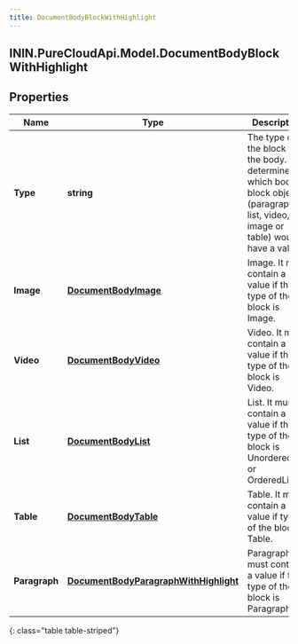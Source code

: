 ```yaml
---
title: DocumentBodyBlockWithHighlight
---
```

## ININ.PureCloudApi.Model.DocumentBodyBlockWithHighlight

## Properties

|Name | Type | Description | Notes|
|------------ | ------------- | ------------- | -------------|
| **Type** | **string** | The type of the block for the body. This determines which body block object (paragraph, list, video, image or table) would have a value. | |
| **Image** | [**DocumentBodyImage**](DocumentBodyImage.html) | Image. It must contain a value if the type of the block is Image. | [optional] |
| **Video** | [**DocumentBodyVideo**](DocumentBodyVideo.html) | Video. It must contain a value if the type of the block is Video. | [optional] |
| **List** | [**DocumentBodyList**](DocumentBodyList.html) | List. It must contain a value if the type of the block is UnorderedList or OrderedList. | [optional] |
| **Table** | [**DocumentBodyTable**](DocumentBodyTable.html) | Table. It must contain a value if type of the block is Table. | [optional] |
| **Paragraph** | [**DocumentBodyParagraphWithHighlight**](DocumentBodyParagraphWithHighlight.html) | Paragraph. It must contain a value if the type of the block is Paragraph. | [optional] |
{: class="table table-striped"}


